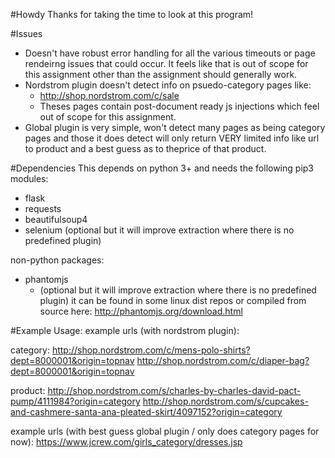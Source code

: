 #Howdy
Thanks for taking the time to look at this program!

#Issues
* Doesn't have robust error handling for all the various timeouts or page rendeirng issues that could occur. It feels like that is out of scope for this assignment other than the assignment should generally work.
* Nordstrom plugin doesn't detect info on psuedo-category pages like:
  * http://shop.nordstrom.com/c/sale
  * Theses pages contain post-document ready js injections which feel out of scope for this assignment.
* Global plugin is very simple, won't detect many pages as being category pages and those it does detect will only return VERY limited info like url to product and a best guess as to theprice of that product.

#Dependencies
This depends on python 3+ and needs the following pip3 modules:
* flask
* requests
* beautifulsoup4
* selenium (optional but it will improve extraction where there is no predefined plugin)

non-python packages:
* phantomjs 
  * (optional but it will improve extraction where there is no predefined plugin) it can be found in some linux dist repos or compiled from source here: http://phantomjs.org/download.html


#Example Usage:
example urls (with nordstrom plugin):

category:
http://shop.nordstrom.com/c/mens-polo-shirts?dept=8000001&origin=topnav
http://shop.nordstrom.com/c/diaper-bag?dept=8000001&origin=topnav

product:
http://shop.nordstrom.com/s/charles-by-charles-david-pact-pump/4111984?origin=category
http://shop.nordstrom.com/s/cupcakes-and-cashmere-santa-ana-pleated-skirt/4097152?origin=category

example urls (with best guess global plugin / only does category pages for now):
https://www.jcrew.com/girls_category/dresses.jsp
